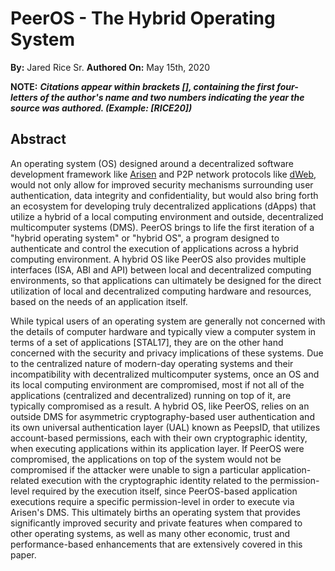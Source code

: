 # PeerOS - The Hybrid Operating System 
**By:** Jared Rice Sr.
**Authored On:** May 15th, 2020

**NOTE:** ***Citations appear within brackets [], containing the first four-letters of the author's name and two numbers indicating the year the source was authored. (Example: [RICE20])***

## Abstract
An operating system (OS) designed around a decentralized software development framework like [Arisen](https://github.com/arisenio/technical-whitepaper) and P2P network protocols like [dWeb](https://github.com/distributedweb/whitepaper), would not only allow for improved security mechanisms surrounding user authentication, data integrity and confidentiality, but would also bring forth an ecosystem for developing truly decentralized applications (dApps) that utilize a hybrid of a local computing environment and outside, decentralized multicomputer systems (DMS). PeerOS brings to life the first iteration of a "hybrid operating system" or "hybrid OS", a program designed to authenticate and control the execution of applications across a hybrid computing environment. A hybrid OS like PeerOS also provides multiple interfaces (ISA, ABI and API) between local and decentralized computing environments, so that applications can ultimately be designed for the direct utilization of local and decentralized computing hardware and resources, based on the needs of an application itself.

While typical users of an operating system are generally not concerned with the details of computer hardware and typically view a computer system in terms of a set of applications [STAL17], they are on the other hand concerned with the security and privacy implications of these systems. Due to the centralized nature of modern-day operating systems and their incompatibility with decentralized multicomputer systems, once an OS and its local computing environment are compromised, most if not all of the applications (centralized and decentralized) running on top of it, are typically compromised as a result. A hybrid OS, like PeerOS, relies on an outside DMS for asymmetric cryptography-based user authentication and its own universal authentication layer (UAL) known as PeepsID, that utilizes account-based permissions, each with their own cryptographic identity, when executing applications within its application layer. If PeerOS were compromised, the applications on top of the system would not be compromised if the attacker were unable to sign a particular application-related execution with the cryptographic identity related to the permission-level required by the execution itself, since PeerOS-based application executions require a specific permission-level in order to execute via Arisen's DMS. This ultimately births an operating system that provides significantly improved security and private features when compared to other operating systems, as well as many other economic, trust and performance-based enhancements that are extensively covered in this paper.
